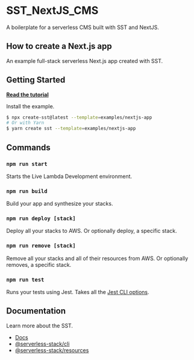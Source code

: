 # SST_NextJS_CMS

A boilerplate for a serverless CMS built with SST and NextJS.

## How to create a Next.js app

An example full-stack serverless Next.js app created with SST.

## Getting Started

[**Read the tutorial**](https://sst.dev/examples/how-to-create-a-nextjs-app-with-serverless.html)

Install the example.

```bash
$ npx create-sst@latest --template=examples/nextjs-app
# Or with Yarn
$ yarn create sst --template=examples/nextjs-app
```

## Commands

### `npm run start`

Starts the Live Lambda Development environment.

### `npm run build`

Build your app and synthesize your stacks.

### `npm run deploy [stack]`

Deploy all your stacks to AWS. Or optionally deploy, a specific stack.

### `npm run remove [stack]`

Remove all your stacks and all of their resources from AWS. Or optionally removes, a specific stack.

### `npm run test`

Runs your tests using Jest. Takes all the [Jest CLI options](https://jestjs.io/docs/en/cli).

## Documentation

Learn more about the SST.

- [Docs](https://docs.sst.dev/)
- [@serverless-stack/cli](https://docs.sst.dev/packages/cli)
- [@serverless-stack/resources](https://docs.sst.dev/packages/resources)
